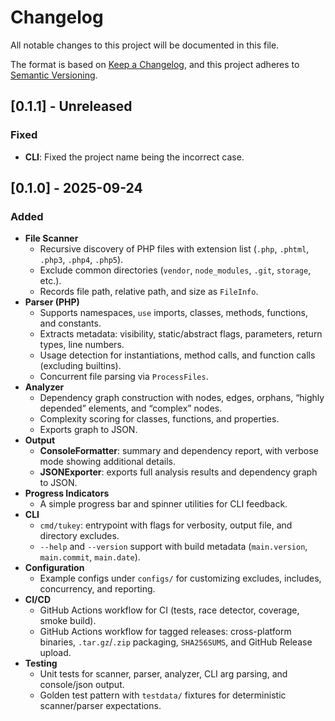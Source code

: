 # Changelog
All notable changes to this project will be documented in this file.

The format is based on [Keep a Changelog](https://keepachangelog.com/en/1.1.0/),
and this project adheres to [Semantic Versioning](https://semver.org/spec/v2.0.0.html).

## [0.1.1] - Unreleased

### Fixed
- **CLI**: Fixed the project name being the incorrect case.

## [0.1.0] - 2025-09-24

### Added
- **File Scanner**
    - Recursive discovery of PHP files with extension list (`.php`, `.phtml`, `.php3`, `.php4`, `.php5`).
    - Exclude common directories (`vendor`, `node_modules`, `.git`, `storage`, etc.).
    - Records file path, relative path, and size as `FileInfo`.
- **Parser (PHP)**
    - Supports namespaces, `use` imports, classes, methods, functions, and constants.
    - Extracts metadata: visibility, static/abstract flags, parameters, return types, line numbers.
    - Usage detection for instantiations, method calls, and function calls (excluding builtins).
    - Concurrent file parsing via `ProcessFiles`.
- **Analyzer**
    - Dependency graph construction with nodes, edges, orphans, “highly depended” elements, and “complex” nodes.
    - Complexity scoring for classes, functions, and properties.
    - Exports graph to JSON.
- **Output**
    - **ConsoleFormatter**: summary and dependency report, with verbose mode showing additional details.
    - **JSONExporter**: exports full analysis results and dependency graph to JSON.
- **Progress Indicators**
    - A simple progress bar and spinner utilities for CLI feedback.
- **CLI**
    - `cmd/tukey`: entrypoint with flags for verbosity, output file, and directory excludes.
    - `--help` and `--version` support with build metadata (`main.version`, `main.commit`, `main.date`).
- **Configuration**
    - Example configs under `configs/` for customizing excludes, includes, concurrency, and reporting.
- **CI/CD**
    - GitHub Actions workflow for CI (tests, race detector, coverage, smoke build).
    - GitHub Actions workflow for tagged releases: cross-platform binaries, `.tar.gz`/`.zip` packaging, `SHA256SUMS`, and GitHub Release upload.
- **Testing**
    - Unit tests for scanner, parser, analyzer, CLI arg parsing, and console/json output.
    - Golden test pattern with `testdata/` fixtures for deterministic scanner/parser expectations.
